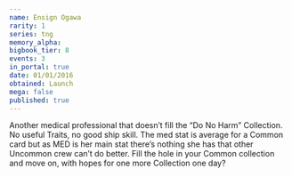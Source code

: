 ```yaml
---
name: Ensign Ogawa
rarity: 1
series: tng
memory_alpha:
bigbook_tier: 8
events: 3
in_portal: true
date: 01/01/2016
obtained: Launch
mega: false
published: true
---
```


Another medical professional that doesn’t fill the “Do No Harm” Collection. No useful Traits, no good ship skill. The med stat is average for a Common card but as MED is her main stat there’s nothing she has that other Uncommon crew can’t do better. Fill the hole in your Common collection and move on, with hopes for one more Collection one day?
